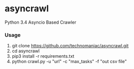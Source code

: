 # asyncrawl
Python 3.4 Asyncio Based Crawler

###  Usage
1. git clone https://github.com/technomaniac/asyncrawl.git
2. cd asyncrawl
3. pip3 install -r requirements.txt
4. python crawl.py -u "url" -c "max_tasks" -f "out csv file"
